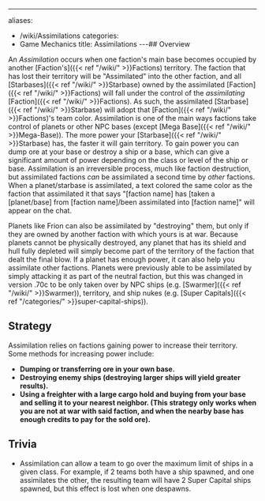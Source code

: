 ---
aliases:
- /wiki/Assimilations
categories:
- Game Mechanics
title: Assimilations
---## Overview

An _Assimilation_ occurs when one faction's main base becomes occupied by another [Faction's]({{< ref "/wiki/" >}}Factions) territory. The faction that has lost their territory will be "Assimilated" into the other faction, and all [Starbases]({{< ref "/wiki/" >}}Starbase) owned by the assimilated [Faction]({{< ref "/wiki/" >}}Factions) will fall under the control of the _assimilating_ [Faction]({{< ref "/wiki/" >}}Factions). As such, the assimilated [Starbase]({{< ref "/wiki/" >}}Starbase) will adopt that [Faction]({{< ref "/wiki/" >}}Factions)'s team color. Assimilation is one of the main ways factions take control of planets or other NPC bases (except [Mega Base]({{< ref "/wiki/" >}}Mega-Base)). The more power your [Starbase]({{< ref "/wiki/" >}}Starbase) has, the faster it will gain territory. To gain power you can dump ore at your base or destroy a ship or a base, which can give a significant amount of power depending on the class or level of the ship or base. Assimilation is an irreversible process, much like faction destruction, but assimilated factions _can_ be assimilated a second time by _other_ factions. When a planet/starbase is assimilated, a text colored the same color as the faction that assimilated it that says "[faction name] has [taken a [planet/base] from [faction name]/been assimilated into [faction name]" will appear on the chat.

Planets like Frion can also be assimilated by "destroying" them, but only if they are owned by another faction with which yours is at war. Because planets cannot be physically destroyed, any planet that has its shield and hull fully depleted will simply become part of the territory of the faction that dealt the final blow. If a planet has enough power, it can also help you assimilate other factions. Planets were previously able to be assimilated by simply attacking it as part of the neutral faction, but this was changed in version .70c to be only taken over by NPC ships (e.g. [Swarmer]({{< ref "/wiki/" >}}Swarmer)), territory, and ship nukes (e.g. [Super Capitals]({{< ref "/categories/" >}}super-capital-ships)).

## Strategy

Assimilation relies on factions gaining power to increase their territory. Some methods for increasing power include:

- **Dumping or transferring ore in your own base.**
- **Destroying enemy ships (destroying larger ships will yield greater results).**
- **Using a freighter with a large cargo hold and buying from your base and selling it to your nearest neighbor. (This strategy only works when you are not at war with said faction, and when the nearby base has enough credits to pay for the sold ore).**

## Trivia

- Assimilation can allow a team to go over the maximum limit of ships in a given class. For example, if 2 teams both have a ship spawned, and one assimilates the other, the resulting team will have 2 Super Capital ships spawned, but this effect is lost when one despawns.